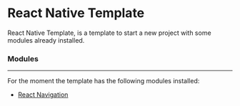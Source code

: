 # React Native Template

React Native Template, is a template to start a new project with some modules already installed.

### Modules
---
For the moment the template has the following modules installed:
* [React Navigation](https://reactnavigation.org)
